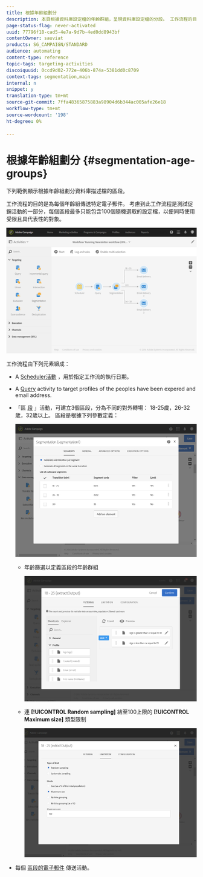 ```yaml
---
title: 根據年齡組劃分
description: 本頁根據資料庫設定檔的年齡群組，呈現資料庫設定檔的分段。 工作流程的目的是為每個年齡組傳送特定電子郵件。
page-status-flag: never-activated
uuid: 77796f18-cad5-4e7a-9d7b-4ed0dd8943bf
contentOwner: sauviat
products: SG_CAMPAIGN/STANDARD
audience: automating
content-type: reference
topic-tags: targeting-activities
discoiquuid: 0ccd9d02-772e-406b-874a-5381dd0c8709
context-tags: segmentation,main
internal: n
snippet: y
translation-type: tm+mt
source-git-commit: 7ffa48365875883a98904d6b344ac005afe26e18
workflow-type: tm+mt
source-wordcount: '198'
ht-degree: 0%

---
```



# 根據年齡組劃分 {#segmentation-age-groups}

下列範例顯示根據年齡組劃分資料庫描述檔的區段。

工作流程的目的是為每個年齡組傳送特定電子郵件。 考慮到此工作流程是測試促銷活動的一部分，每個區段最多只能包含100個隨機選取的設定檔，以便同時使用受限且具代表性的對象。

![](assets/wkf_segment_example_4.png)

工作流程由下列元素組成：

* A [Scheduler活動](../../automating/using/segmentation.md) ，用於指定工作流的執行日期。
* A [Query](../../automating/using/query.md) activity to target profiles of the peoples have been expered and email address.
* 「區 [段](../../automating/using/segmentation.md) 」活動，可建立3個區段，分為不同的對外轉場： 18-25歲，26-32歲，32歲以上。 區段是根據下列參數定義：

   ![](assets/wkf_segment_example_3.png)

   * 年齡篩選以定義區段的年齡群組

      ![](assets/wkf_segment_new_segment.png)

   * 連 **[!UICONTROL Random sampling]** 結至100上限的 **[!UICONTROL Maximum size]** 類型限制

      ![](assets/wkf_segment_example_1.png)

* 每個 [區段的電子郵件](../../automating/using/email-delivery.md) 傳送活動。
